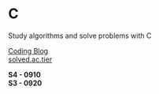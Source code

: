 # C

Study algorithms and solve problems with C

[Coding Blog](https://blog.naver.com/ahchjang)   
[solved.ac.tier](https://solved.ac/profile/ahchjang)

**S4 - 0910**   
**S3 - 0920**   


      
   
